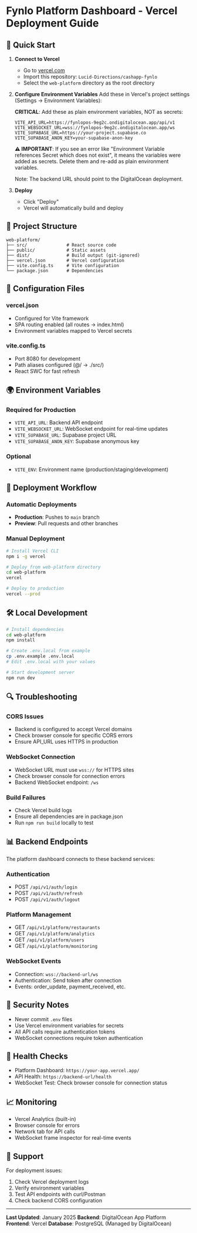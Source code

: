 # Fynlo Platform Dashboard - Vercel Deployment Guide

## 🚀 Quick Start

1. **Connect to Vercel**
   - Go to [vercel.com](https://vercel.com)
   - Import this repository: `Lucid-Directions/cashapp-fynlo`
   - Select the `web-platform` directory as the root directory

2. **Configure Environment Variables**
   Add these in Vercel's project settings (Settings → Environment Variables):
   
   **CRITICAL**: Add these as plain environment variables, NOT as secrets:
   ```
   VITE_API_URL=https://fynlopos-9eg2c.ondigitalocean.app/api/v1
   VITE_WEBSOCKET_URL=wss://fynlopos-9eg2c.ondigitalocean.app/ws
   VITE_SUPABASE_URL=https://your-project.supabase.co
   VITE_SUPABASE_ANON_KEY=your-supabase-anon-key
   ```
   
   **⚠️ IMPORTANT**: If you see an error like "Environment Variable references Secret which does not exist", it means the variables were added as secrets. Delete them and re-add as plain environment variables.
   
   Note: The backend URL should point to the DigitalOcean deployment.

3. **Deploy**
   - Click "Deploy"
   - Vercel will automatically build and deploy

## 📁 Project Structure

```
web-platform/
├── src/               # React source code
├── public/            # Static assets
├── dist/              # Build output (git-ignored)
├── vercel.json        # Vercel configuration
├── vite.config.ts     # Vite configuration
└── package.json       # Dependencies
```

## 🔧 Configuration Files

### vercel.json
- Configured for Vite framework
- SPA routing enabled (all routes → index.html)
- Environment variables mapped to Vercel secrets

### vite.config.ts
- Port 8080 for development
- Path aliases configured (@/ → ./src/)
- React SWC for fast refresh

## 🌍 Environment Variables

### Required for Production
- `VITE_API_URL`: Backend API endpoint
- `VITE_WEBSOCKET_URL`: WebSocket endpoint for real-time updates
- `VITE_SUPABASE_URL`: Supabase project URL
- `VITE_SUPABASE_ANON_KEY`: Supabase anonymous key

### Optional
- `VITE_ENV`: Environment name (production/staging/development)

## 🔄 Deployment Workflow

### Automatic Deployments
- **Production**: Pushes to `main` branch
- **Preview**: Pull requests and other branches

### Manual Deployment
```bash
# Install Vercel CLI
npm i -g vercel

# Deploy from web-platform directory
cd web-platform
vercel

# Deploy to production
vercel --prod
```

## 🛠️ Local Development

```bash
# Install dependencies
cd web-platform
npm install

# Create .env.local from example
cp .env.example .env.local
# Edit .env.local with your values

# Start development server
npm run dev
```

## 🔍 Troubleshooting

### CORS Issues
- Backend is configured to accept Vercel domains
- Check browser console for specific CORS errors
- Ensure API_URL uses HTTPS in production

### WebSocket Connection
- WebSocket URL must use `wss://` for HTTPS sites
- Check browser console for connection errors
- Backend WebSocket endpoint: `/ws`

### Build Failures
- Check Vercel build logs
- Ensure all dependencies are in package.json
- Run `npm run build` locally to test

## 📊 Backend Endpoints

The platform dashboard connects to these backend services:

### Authentication
- POST `/api/v1/auth/login`
- POST `/api/v1/auth/refresh`
- POST `/api/v1/auth/logout`

### Platform Management
- GET `/api/v1/platform/restaurants`
- GET `/api/v1/platform/analytics`
- GET `/api/v1/platform/users`
- GET `/api/v1/platform/monitoring`

### WebSocket Events
- Connection: `wss://backend-url/ws`
- Authentication: Send token after connection
- Events: order_update, payment_received, etc.

## 🔐 Security Notes

- Never commit `.env` files
- Use Vercel environment variables for secrets
- All API calls require authentication tokens
- WebSocket connections require token authentication

## 🚦 Health Checks

- Platform Dashboard: `https://your-app.vercel.app/`
- API Health: `https://backend-url/health`
- WebSocket Test: Check browser console for connection status

## 📈 Monitoring

- Vercel Analytics (built-in)
- Browser console for errors
- Network tab for API calls
- WebSocket frame inspector for real-time events

## 🤝 Support

For deployment issues:
1. Check Vercel deployment logs
2. Verify environment variables
3. Test API endpoints with curl/Postman
4. Check backend CORS configuration

---

**Last Updated**: January 2025
**Backend**: DigitalOcean App Platform
**Frontend**: Vercel
**Database**: PostgreSQL (Managed by DigitalOcean)